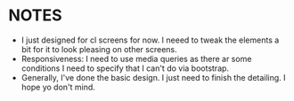 # NOTES
- I just designed for cl screens for now. I neeed to tweak the elements a bit for it to look pleasing on other screens. 
- Responsiveness: I need to use media queries as there ar some conditions I need to specify that I can't do via bootstrap. 
- Generally, I've done the basic design. I just need to finish the detailing. I hope yo don't mind.
